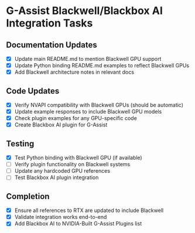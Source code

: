 # G-Assist Blackwell/Blackbox AI Integration Tasks

## Documentation Updates
- [x] Update main README.md to mention Blackwell GPU support
- [x] Update Python binding README.md examples to reflect Blackwell GPUs
- [x] Add Blackwell architecture notes in relevant docs

## Code Updates
- [x] Verify NVAPI compatibility with Blackwell GPUs (should be automatic)
- [x] Update example responses to include Blackwell GPU models
- [x] Check plugin examples for any GPU-specific code
- [x] Create Blackbox AI plugin for G-Assist

## Testing
- [x] Test Python binding with Blackwell GPU (if available)
- [ ] Verify plugin functionality on Blackwell systems
- [ ] Update any hardcoded GPU references
- [ ] Test Blackbox AI plugin integration

## Completion
- [x] Ensure all references to RTX are updated to include Blackwell
- [x] Validate integration works end-to-end
- [x] Add Blackbox AI to NVIDIA-Built G-Assist Plugins list
